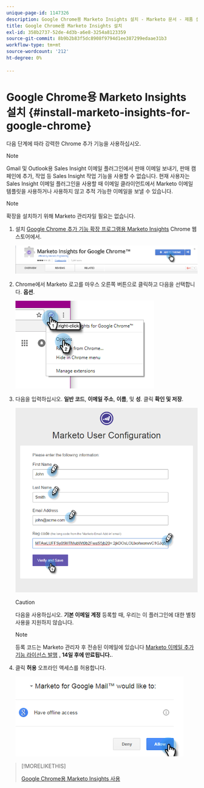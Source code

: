 ```yaml
---
unique-page-id: 1147326
description: Google Chrome용 Marketo Insights 설치 - Marketo 문서 - 제품 설명서
title: Google Chrome용 Marketo Insights 설치
exl-id: 358b2737-52de-4d3b-a6e8-3254a8123359
source-git-commit: 8b9b2b83f5dc8908f9794d1ee387299edaae31b3
workflow-type: tm+mt
source-wordcount: '212'
ht-degree: 0%

---
```


# Google Chrome용 Marketo Insights 설치 {#install-marketo-insights-for-google-chrome}

다음 단계에 따라 강력한 Chrome 추가 기능을 사용하십시오.

>[!NOTE]
>
>Gmail 및 Outlook용 Sales Insight 이메일 플러그인에서 판매 이메일 보내기, 판매 캠페인에 추가, 작업 등 Sales Insight 작업 기능을 사용할 수 없습니다. 현재 사용자는 Sales Insight 이메일 플러그인을 사용할 때 이메일 클라이언트에서 Marketo 이메일 템플릿을 사용하거나 사용하지 않고 추적 가능한 이메일을 보낼 수 있습니다.

>[!NOTE]
>
>확장을 설치하기 위해 Marketo 관리자일 필요는 없습니다.

1. 설치 [Google Chrome 추가 기능 확장 프로그램용 Marketo Insights](https://chrome.google.com/webstore/detail/marketo-for-google-mail/jjkfbhajlmoeegbjgjipliamplidmbjb) Chrome 웹 스토어에서.

   ![](assets/image2015-10-5-10-3a24-3a7.png)

1. Chrome에서 Marketo 로고를 마우스 오른쪽 버튼으로 클릭하고 다음을 선택합니다. **옵션**.

   ![](assets/two.png)

1. 다음을 입력하십시오. **일반 코드**, **이메일 주소**, **이름**, 및 **성**. 클릭 **확인 및 저장**.

   ![](assets/three.png)

   >[!CAUTION]
   >
   >다음을 사용하십시오. **기본 이메일 계정** 등록할 때, 우리는 이 플러그인에 대한 별칭 사용을 지원하지 않습니다.

   >[!NOTE]
   >
   >등록 코드는 Marketo 관리자 후 전송된 이메일에 있습니다 [Marketo 이메일 추가 기능 라이선스 발행](/help/marketo/product-docs/marketo-sales-insight/msi-outlook-plugin/issue-a-marketo-email-add-in-license.md) [.](https://docs.marketo.com/pages/viewpage.action?pageid=7510848) **14일 후에 만료됩니다.**.

1. 클릭 **허용** 오프라인 액세스를 허용합니다.

   ![](assets/image2015-10-5-10-3a34-3a1.png)

>[!MORELIKETHIS]
>
>[Google Chrome용 Marketo Insights 사용](/help/marketo/product-docs/marketo-sales-insight/msi-chrome-plugin/using-marketo-insights-for-google-chrome.md)
